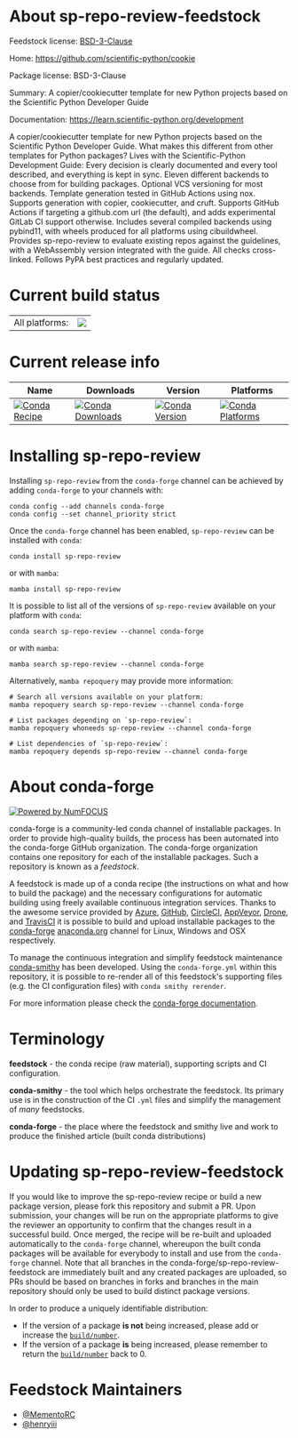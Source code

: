 About sp-repo-review-feedstock
==============================

Feedstock license: [BSD-3-Clause](https://github.com/conda-forge/sp-repo-review-feedstock/blob/main/LICENSE.txt)

Home: https://github.com/scientific-python/cookie

Package license: BSD-3-Clause

Summary: A copier/cookiecutter template for new Python projects based on the Scientific Python Developer Guide

Documentation: https://learn.scientific-python.org/development

A copier/cookiecutter template for new Python projects based on the Scientific Python Developer Guide.
What makes this different from other templates for Python packages?
Lives with the Scientific-Python Development Guide: Every decision is clearly documented and every tool described, and everything is kept in sync.
Eleven different backends to choose from for building packages.
Optional VCS versioning for most backends.
Template generation tested in GitHub Actions using nox.
Supports generation with copier, cookiecutter, and cruft.
Supports GitHub Actions if targeting a github.com url (the default), and adds experimental GitLab CI support otherwise.
Includes several compiled backends using pybind11, with wheels produced for all platforms using cibuildwheel.
Provides sp-repo-review to evaluate existing repos against the guidelines, with a WebAssembly version integrated with the guide. All checks cross-linked.
Follows PyPA best practices and regularly updated.

Current build status
====================


<table><tr><td>All platforms:</td>
    <td>
      <a href="https://dev.azure.com/conda-forge/feedstock-builds/_build/latest?definitionId=22033&branchName=main">
        <img src="https://dev.azure.com/conda-forge/feedstock-builds/_apis/build/status/sp-repo-review-feedstock?branchName=main">
      </a>
    </td>
  </tr>
</table>

Current release info
====================

| Name | Downloads | Version | Platforms |
| --- | --- | --- | --- |
| [![Conda Recipe](https://img.shields.io/badge/recipe-sp--repo--review-green.svg)](https://anaconda.org/conda-forge/sp-repo-review) | [![Conda Downloads](https://img.shields.io/conda/dn/conda-forge/sp-repo-review.svg)](https://anaconda.org/conda-forge/sp-repo-review) | [![Conda Version](https://img.shields.io/conda/vn/conda-forge/sp-repo-review.svg)](https://anaconda.org/conda-forge/sp-repo-review) | [![Conda Platforms](https://img.shields.io/conda/pn/conda-forge/sp-repo-review.svg)](https://anaconda.org/conda-forge/sp-repo-review) |

Installing sp-repo-review
=========================

Installing `sp-repo-review` from the `conda-forge` channel can be achieved by adding `conda-forge` to your channels with:

```
conda config --add channels conda-forge
conda config --set channel_priority strict
```

Once the `conda-forge` channel has been enabled, `sp-repo-review` can be installed with `conda`:

```
conda install sp-repo-review
```

or with `mamba`:

```
mamba install sp-repo-review
```

It is possible to list all of the versions of `sp-repo-review` available on your platform with `conda`:

```
conda search sp-repo-review --channel conda-forge
```

or with `mamba`:

```
mamba search sp-repo-review --channel conda-forge
```

Alternatively, `mamba repoquery` may provide more information:

```
# Search all versions available on your platform:
mamba repoquery search sp-repo-review --channel conda-forge

# List packages depending on `sp-repo-review`:
mamba repoquery whoneeds sp-repo-review --channel conda-forge

# List dependencies of `sp-repo-review`:
mamba repoquery depends sp-repo-review --channel conda-forge
```


About conda-forge
=================

[![Powered by
NumFOCUS](https://img.shields.io/badge/powered%20by-NumFOCUS-orange.svg?style=flat&colorA=E1523D&colorB=007D8A)](https://numfocus.org)

conda-forge is a community-led conda channel of installable packages.
In order to provide high-quality builds, the process has been automated into the
conda-forge GitHub organization. The conda-forge organization contains one repository
for each of the installable packages. Such a repository is known as a *feedstock*.

A feedstock is made up of a conda recipe (the instructions on what and how to build
the package) and the necessary configurations for automatic building using freely
available continuous integration services. Thanks to the awesome service provided by
[Azure](https://azure.microsoft.com/en-us/services/devops/), [GitHub](https://github.com/),
[CircleCI](https://circleci.com/), [AppVeyor](https://www.appveyor.com/),
[Drone](https://cloud.drone.io/welcome), and [TravisCI](https://travis-ci.com/)
it is possible to build and upload installable packages to the
[conda-forge](https://anaconda.org/conda-forge) [anaconda.org](https://anaconda.org/)
channel for Linux, Windows and OSX respectively.

To manage the continuous integration and simplify feedstock maintenance
[conda-smithy](https://github.com/conda-forge/conda-smithy) has been developed.
Using the ``conda-forge.yml`` within this repository, it is possible to re-render all of
this feedstock's supporting files (e.g. the CI configuration files) with ``conda smithy rerender``.

For more information please check the [conda-forge documentation](https://conda-forge.org/docs/).

Terminology
===========

**feedstock** - the conda recipe (raw material), supporting scripts and CI configuration.

**conda-smithy** - the tool which helps orchestrate the feedstock.
                   Its primary use is in the construction of the CI ``.yml`` files
                   and simplify the management of *many* feedstocks.

**conda-forge** - the place where the feedstock and smithy live and work to
                  produce the finished article (built conda distributions)


Updating sp-repo-review-feedstock
=================================

If you would like to improve the sp-repo-review recipe or build a new
package version, please fork this repository and submit a PR. Upon submission,
your changes will be run on the appropriate platforms to give the reviewer an
opportunity to confirm that the changes result in a successful build. Once
merged, the recipe will be re-built and uploaded automatically to the
`conda-forge` channel, whereupon the built conda packages will be available for
everybody to install and use from the `conda-forge` channel.
Note that all branches in the conda-forge/sp-repo-review-feedstock are
immediately built and any created packages are uploaded, so PRs should be based
on branches in forks and branches in the main repository should only be used to
build distinct package versions.

In order to produce a uniquely identifiable distribution:
 * If the version of a package **is not** being increased, please add or increase
   the [``build/number``](https://docs.conda.io/projects/conda-build/en/latest/resources/define-metadata.html#build-number-and-string).
 * If the version of a package **is** being increased, please remember to return
   the [``build/number``](https://docs.conda.io/projects/conda-build/en/latest/resources/define-metadata.html#build-number-and-string)
   back to 0.

Feedstock Maintainers
=====================

* [@MementoRC](https://github.com/MementoRC/)
* [@henryiii](https://github.com/henryiii/)

